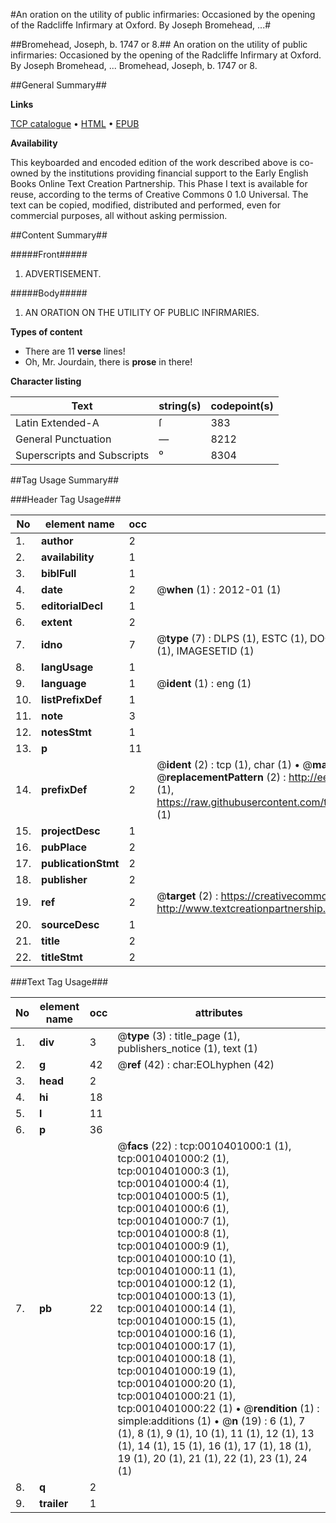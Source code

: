 #An oration on the utility of public infirmaries: Occasioned by the opening of the Radcliffe Infirmary at Oxford. By Joseph Bromehead, ...#

##Bromehead, Joseph, b. 1747 or 8.##
An oration on the utility of public infirmaries: Occasioned by the opening of the Radcliffe Infirmary at Oxford. By Joseph Bromehead, ...
Bromehead, Joseph, b. 1747 or 8.

##General Summary##

**Links**

[TCP catalogue](http://www.ota.ox.ac.uk/tcp/)  • 
[HTML](http://tei.it.ox.ac.uk/tcp/Texts-HTML/free/004/004873396.html)  • 
[EPUB](http://tei.it.ox.ac.uk/tcp/Texts-EPUB/free/004/004873396.epub)

**Availability**

This keyboarded and encoded edition of the
	       work described above is co-owned by the institutions
	       providing financial support to the Early English Books
	       Online Text Creation Partnership. This Phase I text is
	       available for reuse, according to the terms of Creative
	       Commons 0 1.0 Universal. The text can be copied,
	       modified, distributed and performed, even for
	       commercial purposes, all without asking permission.


##Content Summary##

#####Front#####

1. ADVERTISEMENT.

#####Body#####

1. AN ORATION ON THE UTILITY OF PUBLIC INFIRMARIES.

**Types of content**

  * There are 11 **verse** lines!
  * Oh, Mr. Jourdain, there is **prose** in there!

**Character listing**


|Text|string(s)|codepoint(s)|
|---|---|---|
|Latin Extended-A|ſ|383|
|General Punctuation|—|8212|
|Superscripts             and Subscripts|⁰|8304|

##Tag Usage Summary##

###Header Tag Usage###

|No|element name|occ|attributes|
|---|---|---|---|
|1.|__author__|2||
|2.|__availability__|1||
|3.|__biblFull__|1||
|4.|__date__|2| @__when__ (1) : 2012-01 (1)|
|5.|__editorialDecl__|1||
|6.|__extent__|2||
|7.|__idno__|7| @__type__ (7) : DLPS (1), ESTC (1), DOCNO (1), TCP (1), GALEDOCNO (1), CONTENTSET (1), IMAGESETID (1)|
|8.|__langUsage__|1||
|9.|__language__|1| @__ident__ (1) : eng (1)|
|10.|__listPrefixDef__|1||
|11.|__note__|3||
|12.|__notesStmt__|1||
|13.|__p__|11||
|14.|__prefixDef__|2| @__ident__ (2) : tcp (1), char (1)  •  @__matchPattern__ (2) : ([0-9\-]+):([0-9IVX]+) (1), (.+) (1)  •  @__replacementPattern__ (2) : http://eebo.chadwyck.com/downloadtiff?vid=$1&page=$2 (1), https://raw.githubusercontent.com/textcreationpartnership/Texts/master/tcpchars.xml#$1 (1)|
|15.|__projectDesc__|1||
|16.|__pubPlace__|2||
|17.|__publicationStmt__|2||
|18.|__publisher__|2||
|19.|__ref__|2| @__target__ (2) : https://creativecommons.org/publicdomain/zero/1.0/ (1), http://www.textcreationpartnership.org/docs/. (1)|
|20.|__sourceDesc__|1||
|21.|__title__|2||
|22.|__titleStmt__|2||


###Text Tag Usage###

|No|element name|occ|attributes|
|---|---|---|---|
|1.|__div__|3| @__type__ (3) : title_page (1), publishers_notice (1), text (1)|
|2.|__g__|42| @__ref__ (42) : char:EOLhyphen (42)|
|3.|__head__|2||
|4.|__hi__|18||
|5.|__l__|11||
|6.|__p__|36||
|7.|__pb__|22| @__facs__ (22) : tcp:0010401000:1 (1), tcp:0010401000:2 (1), tcp:0010401000:3 (1), tcp:0010401000:4 (1), tcp:0010401000:5 (1), tcp:0010401000:6 (1), tcp:0010401000:7 (1), tcp:0010401000:8 (1), tcp:0010401000:9 (1), tcp:0010401000:10 (1), tcp:0010401000:11 (1), tcp:0010401000:12 (1), tcp:0010401000:13 (1), tcp:0010401000:14 (1), tcp:0010401000:15 (1), tcp:0010401000:16 (1), tcp:0010401000:17 (1), tcp:0010401000:18 (1), tcp:0010401000:19 (1), tcp:0010401000:20 (1), tcp:0010401000:21 (1), tcp:0010401000:22 (1)  •  @__rendition__ (1) : simple:additions (1)  •  @__n__ (19) : 6 (1), 7 (1), 8 (1), 9 (1), 10 (1), 11 (1), 12 (1), 13 (1), 14 (1), 15 (1), 16 (1), 17 (1), 18 (1), 19 (1), 20 (1), 21 (1), 22 (1), 23 (1), 24 (1)|
|8.|__q__|2||
|9.|__trailer__|1||
